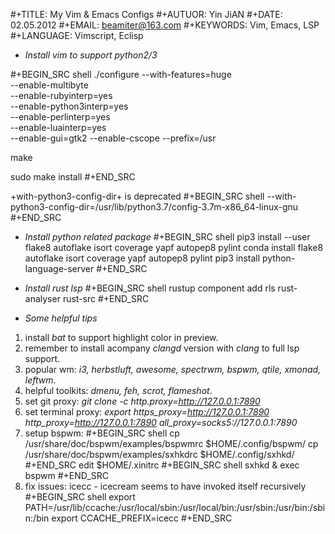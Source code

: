 #+TITLE: My Vim & Emacs Configs
#+AUTUOR: Yin JiAN
#+DATE: 02.05.2012
#+EMAIL: beamiter@163.com
#+KEYWORDS: Vim, Emacs, LSP
#+LANGUAGE: Vimscript, Eclisp

* *Install vim to support python2/3*

#+BEGIN_SRC shell
./configure --with-features=huge \
            --enable-multibyte \
            --enable-rubyinterp=yes \
            --enable-python3interp=yes \
            --enable-perlinterp=yes \
            --enable-luainterp=yes \
            --enable-gui=gtk2 --enable-cscope --prefix=/usr

make

sudo make install
#+END_SRC

+with-python3-config-dir+ is deprecated
#+BEGIN_SRC shell
            --with-python3-config-dir=/usr/lib/python3.7/config-3.7m-x86_64-linux-gnu \
#+END_SRC

* *Install python related package*
#+BEGIN_SRC shell
pip3 install --user flake8 autoflake isort coverage yapf autopep8 pylint
conda install flake8 autoflake isort coverage yapf autopep8 pylint
pip3 install python-language-server
#+END_SRC

* *Install rust lsp*
#+BEGIN_SRC shell
rustup component add rls rust-analyser rust-src
#+END_SRC

* *Some helpful tips*
1. install *bat* to support highlight color in preview.
2. remember to install acompany *clangd* version with *clang*
   to full lsp support.
3. popular wm: *i3, herbstluft, awesome, spectrwm, bspwm, qtile, xmonad, leftwm*.
4. helpful toolkits: *dmenu, feh, scrot, flameshot*.
5. set git proxy: *git clone -c http.proxy=http://127.0.0.1:7890*
6. set terminal proxy: *export https_proxy=http://127.0.0.1:7890 http_proxy=http://127.0.0.1:7890 all_proxy=socks5://127.0.0.1:7890*
7. setup bspwm:
#+BEGIN_SRC shell
cp /usr/share/doc/bspwm/examples/bspwmrc $HOME/.config/bspwm/
cp /usr/share/doc/bspwm/examples/sxhkdrc $HOME/.config/sxhkd/
#+END_SRC
edit $HOME/.xinitrc
#+BEGIN_SRC shell
sxhkd &
exec bspwm
#+END_SRC
8. fix issues:
icecc - icecream seems to have invoked itself recursively
#+BEGIN_SRC shell
export PATH=/usr/lib/ccache:/usr/local/sbin:/usr/local/bin:/usr/sbin:/usr/bin:/sbin:/bin
export CCACHE_PREFIX=icecc
#+END_SRC
